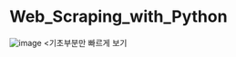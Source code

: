 # Web_Scraping_with_Python
![image](https://user-images.githubusercontent.com/85085804/211301779-3fe8ff09-4014-4326-94bf-69d7c817592a.png)
<기초부분만 빠르게 보기
